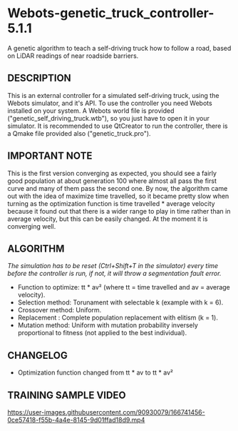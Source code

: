 # Webots-genetic_truck_controller-5.1.1
A genetic algorithm to teach a self-driving truck how to follow a road, based on LiDAR readings of near roadside barriers.

## DESCRIPTION
This is an external controller for a simulated self-driving truck, using the Webots simulator, and it's API.
To use the controller you need Webots installed on your system. A Webots world file is provided ("genetic_self_driving_truck.wtb"),
so you just have to open it in your simulator. It is recommended to use QtCreator to run the controller, there is a Qmake file provided
also ("genetic_truck.pro").

## IMPORTANT NOTE
This is the first version converging as expected, you should see a fairly good population at about generation 100 where almost all pass
the first curve and many of them pass the second one. By now, the algorithm came out with the idea of maximize time travelled, so it became
pretty slow when turning as the optimization function is time travelled * average velocity because it found out that there is a wider range
to play in time rather than in average velocity, but this can be easily changed. At the moment it is converging well.

## ALGORITHM
*The simulation has to be reset (Ctrl+Shift+T in the simulator) every time before the controller is run,*
*if not, it will throw a segmentation fault error.*

- Function to optimize: tt * av² (where tt = time travelled and av = average velocity).  
- Selection method: Torunament with selectable k (example with k = 6).  
- Crossover method: Uniform.
- Replacement : Complete population replacement with elitism (k = 1).
- Mutation method: Uniform with mutation probability inversely proportional to fitness (not applied to the best individual).

## CHANGELOG
- Optimization function changed from tt * av to tt * av²

## TRAINING SAMPLE VIDEO
https://user-images.githubusercontent.com/90930079/166741456-0ce57418-f55b-4a4e-8145-9d01ffad18d9.mp4
